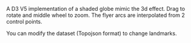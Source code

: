 A D3 V5 implementation of a shaded globe mimic the 3d effect. Drag to rotate and middle wheel to zoom. The flyer arcs are interpolated from 2 control points.

You can modify the dataset (Topojson format) to change landmarks.